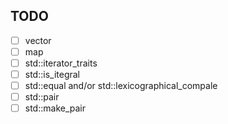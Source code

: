 ## TODO
- [ ] vector
- [ ] map
- [ ] std::iterator_traits
- [ ] std::is_itegral
- [ ] std::equal and/or std::lexicographical_compale
- [ ] std::pair
- [ ] std::make_pair
